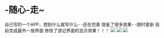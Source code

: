 # -随心-走~
自己写的一个APP，想到什么就写什么- -还在完善
借鉴了很多效果- -随时更新
目前完成最外一层界面
修改了游记界面的显示效果！！！
<img src=http://chuantu.biz/t5/1/1464333394x3738746565.png />
<img src=http://chuantu.biz/t5/1/1464333452x3738746565.png />
<img src=http://chuantu.biz/t5/1/1464333469x3738746565.png />

